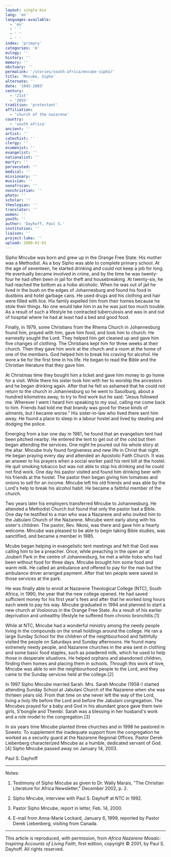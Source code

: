 ```yaml
---
layout: single-bio
lang: 'en'
languages-available:
  - 'en'
  - ' '
  - ' '
  - ' '
index: 'primary'
categories: 'm'
eulogy: ''
history: ''
memory: ''
obituary: ''
permalink: '/stories/south-africa/mncube-sipho/'
title: 'Mncube, Sipho'
alternate: ''
date: '1945-2003'
century:
  - '21st'
  - '20th'
tradition: 'protestant'
affiliation:
  - 'church of the nazarene'
country:
  - 'south africa'
ancient: ''
artist: ''
catechist: ''
clergy: ''
ecumenist: ''
evangelist: ''
nationalist: ''
martyr: ''
persecuted: ''
medical: ''
missionary: ''
musician: ''
nonafrican: ''
nonchristian: ''
photo: ''
scholar: ''
theologian: ''
translator: ''
women: ''
youth: ''
author: 'Dayhoff, Paul S.'
institution: ''
liaison: ''
project-luke: ''
upload: 2000-01-01
---
```



Sipho Mncube was born and grew up in the Orange Free State.  His mother was a Methodist.  As a boy Sipho was able to complete primary school.  At the age of seventeen, he started drinking and could not keep a job for long.  He eventually became involved in crime, and by the time he was twenty-four he had often been in jail for theft and housebreaking.  At twenty-six, he had reached the bottom as a hobo alcoholic.  When he was out of jail he lived in the bush on the edges of Johannesburg and found his food in dustbins and hotel garbage cans. He used drugs and his clothing and hair were filled with lice. His family expelled him from their homes because he stole their things.  No one would take him in as he was just too much trouble.  As a result of such a lifestyle he contracted tuberculosis and was in and out of hospital where he had at least had a bed and good food.

Finally, in 1979, some Christians from the Rhema Church in Johannesburg found him, prayed with him, gave him food, and took him to church. He earnestly sought the Lord.  They helped him get cleaned up and gave him five changes of clothing.  The Christians kept him for three weeks at their church. Then they gave him work at the church and a room at the home of one of the members.  God helped him to break his craving for alcohol. He wore a tie for the first time in his life.  He began to read the Bible and the Christian literature that they gave him.

At Christmas time they bought him a ticket and gave him money to go home for a visit.  While there his sister took him with her to worship the ancestors and he began drinking again. After that he felt so ashamed that he could not return to the church in Johannesburg so he went to Sasolburg, about a hundred kilometres away, to try to find work but he said:  "Jesus followed me. Wherever I went I heard him speaking to my soul, calling me come back to him.  Friends had told me that brandy was good for these kinds of ailments, but I became worse."  His sister-in-law who lived there sent him away.  He found a place to sleep in a labour hostel and lived by stealing and dodging the police.

Emerging from a bar one day in 1981, he found that an evangelism tent had been pitched nearby.  He entered the tent to get out of the cold but then began attending the services.  One night he poured out his whole story at the altar.  Mncube truly found forgiveness and new life in Christ that night.  He began praying every day and attended an Apostolic Faith Church.  It was an answer to his prayers when a social worker paid his rent bill at the hostel.  He quit smoking tobacco but was not able to stop his drinking and he could not find work.  One day his pastor visited and found him drinking beer with his friends at the hostel.  The pastor then began giving him tomatoes and onions to sell for an income.  Mncube left his old friends and was able by the Lord's help to break his alcohol habit.  He became a faithful member of the church.

Two years later his employers transferred Mncube to Johannesburg.  He attended a Methodist Church but found that only the pastor had a Bible.  One day he testified to a man who was a Nazarene and who invited him to the Jabulani Church of the Nazarene.  Mncube went early along with his sister's children.  The pastor, Rev. Nkosi, was there and gave him a hearty welcome.  Mncube was pleased to be able to begin taking Bible studies, was sanctified, and became a member in 1985.

Mcube began helping in evangelistic tent meetings and felt that God was calling him to be a preacher.  Once, while preaching in the open air at Joubert Park in the centre of Johannesburg, he met a white hobo who had been without food for three days.  Mncube brought him some food and warm milk.  He called an ambulance and offered to pay for the man but the ambulance driver arranged payment.  After that ten people were saved in those services at the park.

He was finally able to enroll at Nazarene Theological College (NTC), South Africa, in 1990, the year that the new college opened.  He had saved sufficient money for his first year's fees and after that he worked long hours each week to pay his way.  Mncube graduated in 1994 and planned to start a new church at Vosloorus in the Orange Free State.  As a result of his earlier deprivation and unhealthy lifestyle  he suffered from chronic bronchitis.[1]

While at NTC, Mncube had a wonderful ministry among the needy people living in the compounds on the small holdings around the college.  He ran a large Sunday School for the children of the neighbourhood and faithfully visited the people on Saturdays and Sunday afternoons.  He found many extremely needy people, and Nazarene churches in the area sent in clothing and some basic food staples, such as powdered milk, which he used to help those in desperate situations. He helped orphans and abandoned children, finding them homes and placing them in schools. Through this work of love, Mncube was able to win the neighbourhood people to the Lord, and they came to the Sunday services held at the college.[2]

In 1997 Sipho Mncube married Sarah.  Mrs. Sarah Mncube (1958-) started attending Sunday School at Jabulani Church of the Nazarene when she was thirteen years old.   From that time on she never left the way of the Lord, living a holy life before the Lord and before the Jabulani congregation.  The Mncubes prayed for a baby and God in his abundant grace gave them twin girls, S'bongile and Thembi.  Sarah was a blessing in her husband's work and a role model to the congregation.[3]

In six years time Mncube planted three churches and in 1998 he pastored in Soweto. To supplement the inadequate support from the congregation he worked as a security guard at the Nazarene Regional Offices. Pastor Derek Liebenberg characterized Mncube as a humble, dedicated servant of God.[4]    Sipho Mncube passed away on January 14, 2003.

Paul S. Dayhoff

---

Notes:

1.   Testimony of Sipho Mncube as given to Dr. Wally Marais, "The Christian Literature for Africa Newsletter," December 2002, p. 2.

2. Sipho Mncube, interview with Paul S. Dayhoff at NTC in 1992.

3. Pastor Sipho Mncube, report in  letter, Feb. 14, 2000.

4. E-mail from Anna-Marie Lockard, January 6, 1999, reported by Pastor Derek Liebenberg, visiting from Canada.

---

This article is reproduced, with permission, from *Africa Nazarene Mosaic: Inspiring Accounts of Living Faith*, first edition, copyright &copy; 2001, by Paul S. Dayhoff.  All rights reserved.